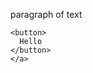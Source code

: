 <!DOCTYPE html>
<html>
  <head>
    <title>Tristin Davis</title>
  </head>
  <body>
    <p>
      paragraph of text
    </p>

    <button>
      Hello
    </button>
    </a>
  </body>
</html>
